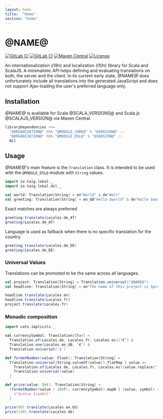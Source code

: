 ```yaml
---
layout: home
title:  "Home"
section: "home"
---
```


# @NAME@

[![GitLab CI](https://gitlab.com/taig-github/lokal/badges/master/build.svg?style=flat-square)](https://gitlab.com/taig-github/lokal/pipelines)
[![GitLab CI](https://gitlab.com/taig-github/lokal/badges/master/coverage.svg?style=flat-square)](https://lokal.taig.io/coverage)
[![Maven Central](https://img.shields.io/maven-central/v/io.taig/lokal-core_2.13.svg?style=flat-square)](https://search.maven.org/search?q=g:io.taig%20AND%20a:lokal-*)
[![License](https://img.shields.io/github/license/taig/lokal?style=flat-square)](LICENSE)

An internationalization (_i18n_) and localization (_l10n_) library for Scala and ScalaJS. A minimalistic API helps defining and evaluating translations on both, the server and the client. In its current early state, _@NAME@_ does unfortunately include all translations into the generated JavaScript and does not support Ajax-loading the user's preferred language only.

## Installation

_@NAME@_ is available for Scala @SCALA_VERSIONS@ and Scala.js @SCALAJS_VERSION@ via Maven Central.


```scala
libraryDependencies ++=
  "@ORGANIZATION@" %%% "@MODULE_CORE@" % "@VERSION@" ::
  "@ORGANIZATION@" %%% "@MODULE_DSL@" % "@VERSION@" ::
  Nil
```

## Usage

_@NAME@'s_ main feature is the `Translation` class. It is intended to be used with the `@MODULE_DSL@` module with `String` values.

```scala mdoc:silent
import io.taig.lokal._
import io.taig.lokal.dsl._

val world: Translation[String] = en"World" & de"Welt"
val greeting: Translation[String] = en_GB"Hello $world" & de"Hallo $world" & de_AT"Grüß Gott $world"
```

Exact matches are always preferred

```scala mdoc
greeting.translate(Locales.de_AT)
greeting(Locales.de_AT)
```

Language is used as fallback when there is no specific translation for the country

```scala mdoc
greeting.translate(Locales.de_DE)
greeting(Locales.de_DE)
```

### Universal Values

Translations can be promoted to be the same across all languages.

```scala mdoc:silent
val project: Translation[String] = Translation.universal("@NAME@")
val headline: Translation[String] = en"The name of this project is $project"
```

```scala mdoc
headline.translate(Locales.en)
headline.translate(Locales.fr)
project.translate(Locales.fr)
```

### Monadic composition

```scala mdoc:silent
import cats.implicits._

val currencySymbol: Translation[Char] =
  Translation.of(Locales.de, Locales.fr, Locales.es)('€') &
  Translation.one(Locales.en_GB, '£') &
  Translation.universal('$')

def formatNumber(value: Float): Translation[String] =
  Translation.universal(String.valueOf(value)).flatMap { value =>
    Translation.of(Locales.de, Locales.fr, Locales.es)(value.replace(".", ",")) &
    Translation.universal(value)
  }

def price(value: Int): Translation[String] =
  (formatNumber(value / 100f), currencySymbol).mapN { (value, symbol) =>
    s"$value $symbol"
  }
```

```scala mdoc
price(99).translate(Locales.en_US)
price(149).translate(Locales.de)
```